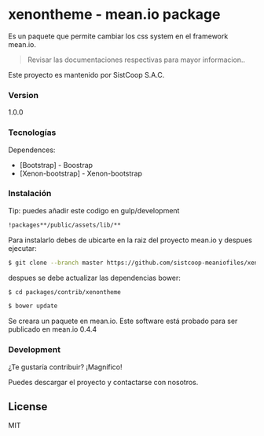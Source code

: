 # xenontheme - mean.io package

Es un paquete que permite cambiar los css system en el framework mean.io.

> Revisar las documentaciones respectivas para mayor informacion..

Este proyecto es mantenido por SistCoop S.A.C.

### Version
1.0.0

### Tecnologías

Dependences:

* [Bootstrap] - Boostrap
* [Xenon-bootstrap] - Xenon-bootstrap

### Instalación
Tip:
puedes añadir este codigo en gulp/development

```sh 
!packages**/public/assets/lib/**
```

Para instalarlo debes de ubicarte en la raiz del proyecto mean.io y despues ejecutar:

```sh
$ git clone --branch master https://github.com/sistcoop-meaniofiles/xenontheme.git packages/contrib/xenontheme
```

despues se debe actualizar las dependencias bower:

```sh
$ cd packages/contrib/xenontheme
```

```sh
$ bower update
```

Se creara un paquete en mean.io. Este software está probado para ser publicado en mean.io 0.4.4

### Development

¿Te gustaría contribuir? ¡Magnífico!

Puedes descargar el proyecto y contactarse con nosotros.



License
----

MIT
